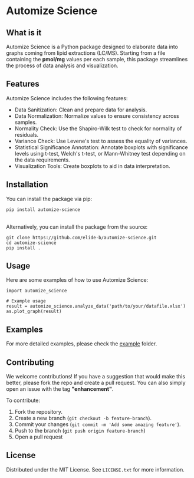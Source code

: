 # Automize Science

## What is it

Automize Science is a Python package designed to elaborate data into graphs coming from lipid extractions (LC/MS).
Starting from a file containing the **pmol/mg** values per each sample, this package streamlines the process of data
analysis and visualization.

## Features

Automize Science includes the following features:

- Data Sanitization: Clean and prepare data for analysis.
- Data Normalization: Normalize values to ensure consistency across samples.
- Normality Check: Use the Shapiro-Wilk test to check for normality of residuals.
- Variance Check: Use Levene's test to assess the equality of variances.
- Statistical Significance Annotation: Annotate boxplots with significance levels using t-test, Welch's t-test, or
  Mann-Whitney test depending on the data requirements.
- Visualization Tools: Create boxplots to aid in data interpretation.

## Installation

You can install the package via pip:

```
pip install automize-science
```

\
Alternatively, you can install the package from the source:

```
git clone https://github.com/elide-b/automize-science.git
cd automize-science
pip install .
```

## Usage

Here are some examples of how to use Automize Science:

```
import automize_science 

# Example usage
result = automize_science.analyze_data('path/to/your/datafile.xlsx')
as.plot_graph(result)
```

## Examples

For more detailed examples, please check the [example](https://github.com/elide-b/automize-science/tree/master/example)
folder.

## Contributing

We welcome contributions!
If you have a suggestion that would make this better, please fork the repo and create a pull request. You can also
simply open an issue with the tag **"enhancement"**.

To contribute:

1. Fork the repository.
2. Create a new branch (`git checkout -b feature-branch`).
3. Commit your changes (`git commit -m 'Add some amazing feature'`).
4. Push to the branch (`git push origin feature-branch`)
5. Open a pull request

## License

Distributed under the MIT License. See `LICENSE.txt` for more information.
